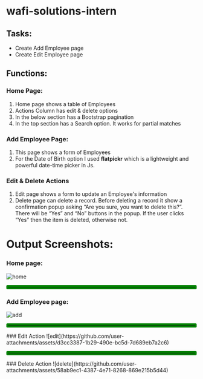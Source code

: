 # wafi-solutions-intern

## Tasks:
<ul>
  <li>Create Add Employee page</li>
  <li>Create Edit Employee page</li>
</ul>

## Functions:
### Home Page:
<ol>
  <li>Home page shows a table of Employees</li>
  <li>Actions Column has edit & delete options</li>
  <li>In the below section has a Bootstrap pagination</li>
  <li>In the top section has a Search option. It works for partial matches</li>
</ol>

### Add Employee Page:
<ol>
  <li>This page shows a form of Employees</li>
  <li>For the Date of Birth option I used <b>flatpickr</b> which is a lightweight and powerful date-time picker in Js.</li>
</ol>

### Edit & Delete Actions
<ol>
  <li>Edit page shows a form to update an Employee's information</li>
  <li>Delete page can delete a record. Before deleting a record it show a confirmation popup asking “Are you sure, you want to delete this?”. There will be “Yes” and “No” buttons in the       popup. If the user clicks “Yes” then the item is deleted, otherwise not.
 </li>

</ol>

# Output Screenshots: 
### Home page:
![home](https://github.com/user-attachments/assets/1f4dbd1e-aadb-4ede-bf66-960099eab983)
<hr style="  border: 5px solid green;border-radius: 3px;">

### Add Employee page:
![add](https://github.com/user-attachments/assets/b029b875-50ba-4fe9-8a28-9625f76edebf)

<hr style="  border: 5px solid green;border-radius: 3px;">
### Edit Action
![edit](https://github.com/user-attachments/assets/d3cc3387-1b29-490e-bc5d-7d689eb7a2c6)

<hr style="  border: 5px solid green;border-radius: 3px;">
### Delete Action
![delete](https://github.com/user-attachments/assets/58ab9ec1-4387-4e71-8268-869e215b5d44)




